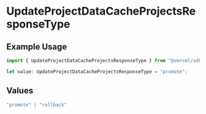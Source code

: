 # UpdateProjectDataCacheProjectsResponseType

## Example Usage

```typescript
import { UpdateProjectDataCacheProjectsResponseType } from "@vercel/sdk/models/operations/updateprojectdatacache.js";

let value: UpdateProjectDataCacheProjectsResponseType = "promote";
```

## Values

```typescript
"promote" | "rollback"
```